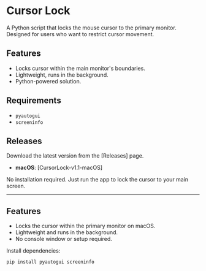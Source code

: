 # Cursor Lock

A Python script that locks the mouse cursor to the primary monitor.  
Designed for users who want to restrict cursor movement.

## Features

- Locks cursor within the main monitor's boundaries.
- Lightweight, runs in the background.
- Python-powered solution.

## Requirements

- `pyautogui`
- `screeninfo`

## Releases

Download the latest version from the [Releases] page.

- **macOS**: [CursorLock-v1.1-macOS]

No installation required. Just run the app to lock the cursor to your main screen.

---

##  Features

- Locks the cursor within the primary monitor on macOS.
- Lightweight and runs in the background.
- No console window or setup required.


Install dependencies:
```bash
pip install pyautogui screeninfo